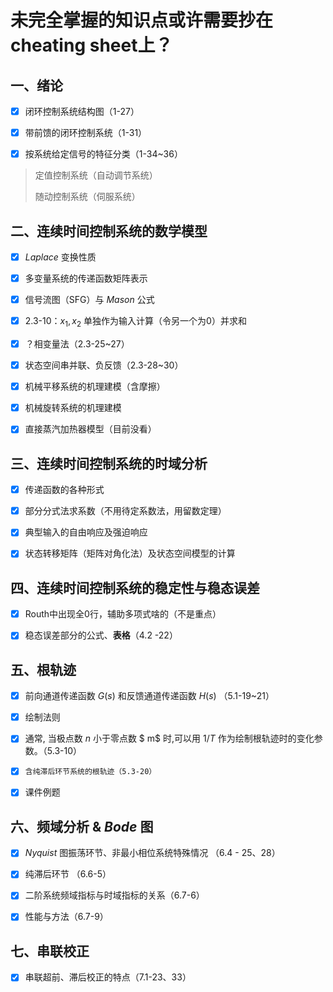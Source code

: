 # 未完全掌握的知识点或许需要抄在cheating sheet上？

## 一、绪论

- [x] 闭环控制系统结构图（1-27）

- [x] 带前馈的闭环控制系统（1-31）

- [x] 按系统给定信号的特征分类（1-34~36）

 > 定值控制系统（自动调节系统）
  >
  > 随动控制系统（伺服系统）




## 二、连续时间控制系统的数学模型

- [x] *Laplace* 变换性质
- [x] 多变量系统的传递函数矩阵表示

- [x] 信号流图（SFG）与 *Mason* 公式

- [x] 2.3-10：$x_{1},x_{2}$ 单独作为输入计算（令另一个为0）并求和
- [x] ？相变量法（2.3-25~27）

- [x] 状态空间串并联、负反馈（2.3-28~30）

- [x] 机械平移系统的机理建模（含摩擦）

- [x] 机械旋转系统的机理建模

- [x] 直接蒸汽加热器模型（目前没看）




## 三、连续时间控制系统的时域分析

- [x] 传递函数的各种形式

- [x] 部分分式法求系数（不用待定系数法，用留数定理）

- [x] 典型输入的自由响应及强迫响应

- [x] 状态转移矩阵（矩阵对角化法）及状态空间模型的计算




## 四、连续时间控制系统的稳定性与稳态误差

- [x] Routh中出现全0行，辅助多项式啥的（不是重点）

- [x] 稳态误差部分的公式、**表格**（4.2 -22）




## 五、根轨迹

- [x] 前向通道传递函数 $G(s)$ 和反馈通道传递函数 $H(s)$ （5.1-19~21）

- [x] 绘制法则

- [x] 通常, 当极点数 $n$ 小于零点数 $ m$ 时,可以用 $1/T$ 作为绘制根轨迹时的变化参数。（5.3-10）

- [x] `含纯滞后环节系统的根轨迹（5.3-20）`
- [x] 课件例题




## 六、频域分析 & *Bode* 图

- [x] *Nyquist* 图振荡环节、非最小相位系统特殊情况 （6.4 - 25、28）
- [x] 纯滞后环节 （6.6-5）
- [x] 二阶系统频域指标与时域指标的关系（6.7-6）
- [x] 性能与方法（6.7-9）



## 七、串联校正

- [x] 串联超前、滞后校正的特点（7.1-23、33）

